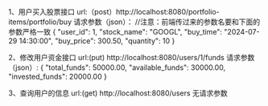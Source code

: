 1、用户买入股票接口
  url:（post）http://localhost:8080/portfolio-items/portfolio/buy
  请求参数（json）：
  //注意：前端传过来的参数名要和下面的参数严格一致
  {
  "user_id": 1,
  "stock_name": "GOOGL",
  "buy_time": "2024-07-29 14:30:00",
  "buy_price": 300.50,
  "quantity": 10
  }

2、修改用户资金接口
  url:(put) http://localhost:8080/users/1/funds
  请求参数（json）:
  {
  "total_funds": 50000.00,
  "available_funds": 30000.00,
  "invested_funds": 20000.00
}

3、查询用户的信息
  url:(get) http://localhost:8080/users
  无请求参数
